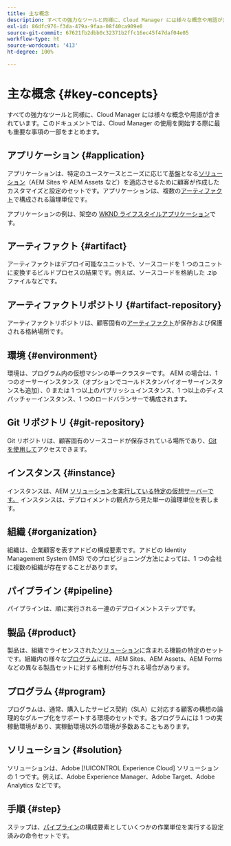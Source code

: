 ```yaml
---
title: 主な概念
description: すべての強力なツールと同様に、Cloud Manager には様々な概念や用語が含まれています。このドキュメントでは、Cloud Manager の使用を開始する際に最も重要な事項の一部をまとめます。
exl-id: 86dfc976-f3da-479a-9faa-08f40ca909e0
source-git-commit: 67621fb2dbb0c32371b2ffc16ec45f47daf04e05
workflow-type: ht
source-wordcount: '413'
ht-degree: 100%

---
```



# 主な概念 {#key-concepts}

すべての強力なツールと同様に、Cloud Manager には様々な概念や用語が含まれています。このドキュメントでは、Cloud Manager の使用を開始する際に最も重要な事項の一部をまとめます。

## アプリケーション {#application}

アプリケーションは、特定のユースケースとニーズに応じて基盤となる[ソリューション](#solution)（AEM Sites や AEM Assets など）を適応させるために顧客が作成したカスタマイズと設定のセットです。アプリケーションは、複数の[アーティファクト](#artifact)で構成される論理単位です。

アプリケーションの例は、架空の [WKND ライフスタイルアプリケーション](https://experienceleague.adobe.com/docs/experience-manager-learn/getting-started-wknd-tutorial-develop/overview.html?lang=ja)です。

## アーティファクト {#artifact}

アーティファクトはデプロイ可能なユニットで、ソースコードを 1 つのユニットに変換するビルドプロセスの結果です。例えば、ソースコードを格納した .zip ファイルなどです。

## アーティファクトリポジトリ {#artifact-repository}

アーティファクトリポジトリは、顧客固有の[アーティファクト](#artifact)が保存および保護される格納場所です。

## 環境 {#environment}

環境は、プログラム内の仮想マシンの単一クラスターです。[](#program) AEM の場合は、1 つのオーサーインスタンス（オプションでコールドスタンバイオーサーインスタンスも追加）、0 または 1 つ以上のパブリッシュインスタンス、1 つ以上のディスパッチャーインスタンス、1 つのロードバランサーで構成されます。

## Git リポジトリ {#git-repository}

Git リポジトリは、顧客固有のソースコードが保存されている場所であり、[Git を使用して](https://git-scm.com)アクセスできます。

## インスタンス {#instance}

インスタンスは、AEM [ソリューションを実行している特定の仮想サーバーです。](#solution) インスタンスは、デプロイメントの観点から見た単一の論理単位を表します。

## 組織 {#organization}

組織は、企業顧客を表すアドビの構成要素です。アドビの Identity Management System (IMS) でのプロビジョニング方法によっては、1 つの会社に複数の組織が存在することがあります。

## パイプライン {#pipeline}

パイプラインは、順に実行される一連のデプロイメントステップです。

## 製品 {#product}

製品は、組織でライセンスされた[ソリューション](#solution)に含まれる機能の特定のセットです。組織内の様々な[プログラム](#program)には、AEM Sites、AEM Assets、AEM Forms などの異なる製品セットに対する権利が付与される場合があります。

## プログラム {#program}

プログラムは、通常、購入したサービス契約（SLA）に対応する顧客の構想の論理的なグループ化をサポートする環境のセットです。各プログラムには 1 つの実稼動環境があり、実稼動環境以外の環境が多数あることもあります。

## ソリューション {#solution}

ソリューションは、Adobe [!UICONTROL Experience Cloud] ソリューションの 1 つです。例えば、Adobe Experience Manager、Adobe Target、Adobe Analytics などです。

## 手順 {#step}

ステップは、[パイプライン](#pipeline)の構成要素としていくつかの作業単位を実行する設定済みの命令セットです。
